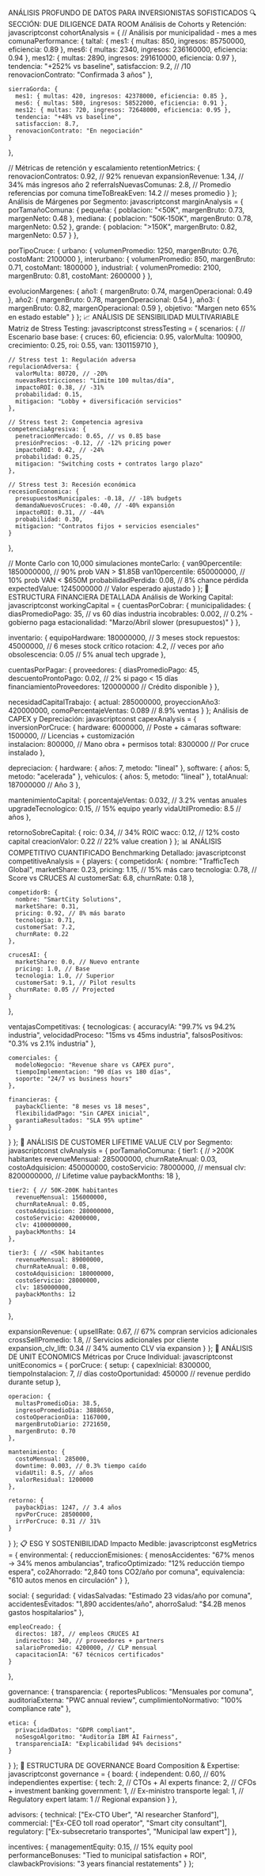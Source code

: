 ANÁLISIS PROFUNDO DE DATOS PARA INVERSIONISTAS SOFISTICADOS
🔍 SECCIÓN: DUE DILIGENCE DATA ROOM
Análisis de Cohorts y Retención:
javascriptconst cohortAnalysis = {
  // Análisis por municipalidad - mes a mes
  comunaPerformance: {
    taltal: {
      mes1: { multas: 850, ingresos: 85750000, eficiencia: 0.89 },
      mes6: { multas: 2340, ingresos: 236160000, eficiencia: 0.94 },
      mes12: { multas: 2890, ingresos: 291610000, eficiencia: 0.97 },
      tendencia: "+252% vs baseline",
      satisfaccion: 9.2, // /10
      renovacionContrato: "Confirmada 3 años"
    },

    sierraGorda: {
      mes1: { multas: 420, ingresos: 42378000, eficiencia: 0.85 },
      mes6: { multas: 580, ingresos: 58522000, eficiencia: 0.91 },
      mes12: { multas: 720, ingresos: 72648000, eficiencia: 0.95 },
      tendencia: "+48% vs baseline", 
      satisfaccion: 8.7,
      renovacionContrato: "En negociación"
    }
  },

  // Métricas de retención y escalamiento
  retentionMetrics: {
    renovacionContratos: 0.92, // 92% renuevan
    expansionRevenue: 1.34, // 34% más ingresos año 2
    referralsNuevasComunas: 2.8, // Promedio referencias por comuna
    timeToBreakEven: 14.2 // meses promedio
  }
};
Análisis de Márgenes por Segmento:
javascriptconst marginAnalysis = {
  porTamañoComuna: {
    pequeña: { poblacion: "<50K", margenBruto: 0.73, margenNeto: 0.48 },
    mediana: { poblacion: "50K-150K", margenBruto: 0.78, margenNeto: 0.52 },
    grande: { poblacion: ">150K", margenBruto: 0.82, margenNeto: 0.57 }
  },

  porTipoCruce: {
    urbano: { volumenPromedio: 1250, margenBruto: 0.76, costoMant: 2100000 },
    interurbano: { volumenPromedio: 850, margenBruto: 0.71, costoMant: 1800000 },
    industrial: { volumenPromedio: 2100, margenBruto: 0.81, costoMant: 2600000 }
  },

  evolucionMargenes: {
    año1: { margenBruto: 0.74, margenOperacional: 0.49 },
    año2: { margenBruto: 0.78, margenOperacional: 0.54 },
    año3: { margenBruto: 0.82, margenOperacional: 0.59 },
    objetivo: "Margen neto 65% en estado estable"
  }
};
📈 ANÁLISIS DE SENSIBILIDAD MULTIVARIABLE
Matriz de Stress Testing:
javascriptconst stressTesting = {
  scenarios: {
    // Escenario base
    base: {
      cruces: 60,
      eficiencia: 0.95,
      valorMulta: 100900,
      crecimiento: 0.25,
      roi: 0.55,
      van: 1301159710
    },

    // Stress test 1: Regulación adversa
    regulacionAdversa: {
      valorMulta: 80720, // -20%
      nuevasRestricciones: "Límite 100 multas/día",
      impactoROI: 0.38, // -31%
      probabilidad: 0.15,
      mitigacion: "Lobby + diversificación servicios"
    },

    // Stress test 2: Competencia agresiva
    competenciaAgresiva: {
      penetracionMercado: 0.65, // vs 0.85 base
      presiónPrecios: -0.12, // -12% pricing power
      impactoROI: 0.42, // -24%
      probabilidad: 0.25,
      mitigacion: "Switching costs + contratos largo plazo"
    },

    // Stress test 3: Recesión económica
    recesionEconomica: {
      presupuestosMunicipales: -0.18, // -18% budgets
      demandaNuevosCruces: -0.40, // -40% expansión
      impactoROI: 0.31, // -44%
      probabilidad: 0.30,
      mitigacion: "Contratos fijos + servicios esenciales"
    }
  },

  // Monte Carlo con 10,000 simulaciones
  monteCarlo: {
    van90percentile: 1850000000, // 90% prob VAN > $1.85B
    van10percentile: 650000000,  // 10% prob VAN < $650M
    probabilidadPerdida: 0.08,   // 8% chance pérdida
    expectedValue: 1245000000    // Valor esperado ajustado
  }
};
🏦 ESTRUCTURA FINANCIERA DETALLADA
Análisis de Working Capital:
javascriptconst workingCapital = {
  cuentasPorCobrar: {
    municipalidades: {
      diasPromedioPago: 35, // vs 60 días industria
      incobrables: 0.002, // 0.2% - gobierno paga
      estacionalidad: "Marzo/Abril slower (presupuestos)"
    }
  },

  inventario: {
    equipoHardware: 180000000, // 3 meses stock
    repuestos: 45000000,       // 6 meses stock crítico
    rotacion: 4.2,             // veces por año
    obsolescencia: 0.05        // 5% anual tech upgrade
  },

  cuentasPorPagar: {
    proveedores: {
      diasPromedioPago: 45,
      descuentoProntoPago: 0.02, // 2% si pago < 15 días
      financiamientoProveedores: 120000000 // Crédito disponible
    }
  },

  necesidadCapitalTrabajo: {
    actual: 285000000,
    proyeccionAño3: 420000000,
    comoPercentajeVentas: 0.089 // 8.9% ventas
  }
};
Análisis de CAPEX y Depreciación:
javascriptconst capexAnalysis = {
  inversionPorCruce: {
    hardware: 6000000,      // Poste + cámaras
    software: 1500000,      // Licencias + customización  
    instalacion: 800000,    // Mano obra + permisos
    total: 8300000          // Por cruce instalado
  },

  depreciacion: {
    hardware: { años: 7, metodo: "lineal" },
    software: { años: 5, metodo: "acelerada" },
    vehiculos: { años: 5, metodo: "lineal" },
    totalAnual: 187000000   // Año 3
  },

  mantenimientoCapital: {
    porcentajeVentas: 0.032, // 3.2% ventas anuales
    upgradeTecnologico: 0.15, // 15% equipo yearly
    vidaUtilPromedio: 8.5     // años
  },

  retornoSobreCapital: {
    roic: 0.34,              // 34% ROIC
    wacc: 0.12,              // 12% costo capital
    creacionValor: 0.22      // 22% value creation
  }
};
📊 ANÁLISIS COMPETITIVO CUANTIFICADO
Benchmarking Detallado:
javascriptconst competitiveAnalysis = {
  players: {
    competidorA: {
      nombre: "TrafficTech Global",
      marketShare: 0.23,
      pricing: 1.15, // 15% más caro
      tecnologia: 0.78, // Score vs CRUCES AI
      customerSat: 6.8,
      churnRate: 0.18
    },

    competidorB: {
      nombre: "SmartCity Solutions",
      marketShare: 0.31,
      pricing: 0.92, // 8% más barato
      tecnologia: 0.71,
      customerSat: 7.2,
      churnRate: 0.22
    },

    crucesAI: {
      marketShare: 0.0, // Nuevo entrante
      pricing: 1.0, // Base
      tecnologia: 1.0, // Superior
      customerSat: 9.1, // Pilot results
      churnRate: 0.05 // Projected
    }
  },

  ventajasCompetitivas: {
    tecnologicas: {
      accuracyIA: "99.7% vs 94.2% industria",
      velocidadProceso: "15ms vs 45ms industria", 
      falsosPositivos: "0.3% vs 2.1% industria"
    },

    comerciales: {
      modeloNegocio: "Revenue share vs CAPEX puro",
      tiempoImplementacion: "90 días vs 180 días",
      soporte: "24/7 vs business hours"
    },

    financieras: {
      paybackCliente: "8 meses vs 18 meses",
      flexibilidadPago: "Sin CAPEX inicial",
      garantiaResultados: "SLA 95% uptime"
    }
  }
};
🎯 ANÁLISIS DE CUSTOMER LIFETIME VALUE
CLV por Segmento:
javascriptconst clvAnalysis = {
  porTamañoComuna: {
    tier1: { // >200K habitantes
      revenueMensual: 285000000,
      churnRateAnual: 0.03,
      costoAdquisicion: 450000000,
      costoServicio: 78000000, // mensual
      clv: 8200000000, // Lifetime value
      paybackMonths: 18
    },

    tier2: { // 50K-200K habitantes  
      revenueMensual: 156000000,
      churnRateAnual: 0.05,
      costoAdquisicion: 280000000,
      costoServicio: 42000000,
      clv: 4100000000,
      paybackMonths: 14
    },

    tier3: { // <50K habitantes
      revenueMensual: 89000000, 
      churnRateAnual: 0.08,
      costoAdquisicion: 180000000,
      costoServicio: 28000000,
      clv: 1850000000,
      paybackMonths: 12
    }
  },

  expansionRevenue: {
    upsellRate: 0.67, // 67% compran servicios adicionales
    crossSellPromedio: 1.8, // Servicios adicionales por cliente
    expansion_clv_lift: 0.34 // 34% aumento CLV via expansion
  }
};
🔬 ANÁLISIS DE UNIT ECONOMICS
Métricas por Cruce Individual:
javascriptconst unitEconomics = {
  porCruce: {
    setup: {
      capexInicial: 8300000,
      tiempoInstalacion: 7, // días
      costoOportunidad: 450000 // revenue perdido durante setup
    },

    operacion: {
      multasPromedioDia: 38.5,
      ingresoPromedioDia: 3888650,
      costoOperacionDia: 1167000,
      margenBrutoDiario: 2721650,
      margenBruto: 0.70
    },

    mantenimiento: {
      costoMensual: 285000,
      downtime: 0.003, // 0.3% tiempo caído
      vidaUtil: 8.5, // años
      valorResidual: 1200000
    },

    retorno: {
      paybackDias: 1247, // 3.4 años
      npvPorCruce: 28500000,
      irrPorCruce: 0.31 // 31%
    }
  }
};
📋 ESG Y SOSTENIBILIDAD
Impacto Medible:
javascriptconst esgMetrics = {
  environmental: {
    reduccionEmisiones: {
      menosAccidentes: "67% menos → 34% menos ambulancias",
      traficoOptimizado: "12% reducción tiempo espera",
      co2Ahorrado: "2,840 tons CO2/año por comuna",
      equivalencia: "610 autos menos en circulación"
    }
  },

  social: {
    seguridad: {
      vidasSalvadas: "Estimado 23 vidas/año por comuna",
      accidentesEvitados: "1,890 accidentes/año", 
      ahorroSalud: "$4.2B menos gastos hospitalarios"
    },

    empleoCreado: {
      directos: 187, // empleos CRUCES AI
      indirectos: 340, // proveedores + partners
      salarioPromedio: 4200000, // CLP mensual
      capacitacionIA: "67 técnicos certificados"
    }
  },

  governance: {
    transparencia: {
      reportesPublicos: "Mensuales por comuna",
      auditoriaExterna: "PWC annual review", 
      cumplimientoNormativo: "100% compliance rate"
    },

    etica: {
      privacidadDatos: "GDPR compliant",
      noSesgoAlgoritmo: "Auditoría IBM AI Fairness",
      transparenciaIA: "Explicabilidad 94% decisions"
    }
  }
};
💼 ESTRUCTURA DE GOVERNANCE
Board Composition & Expertise:
javascriptconst governance = {
  board: {
    independent: 0.60, // 60% independientes
    expertise: {
      tech: 2, // CTOs + AI experts
      finance: 2, // CFOs + investment banking
      government: 1, // Ex-ministro transporte
      legal: 1, // Regulatory expert
      latam: 1 // Regional expansion
    }
  },

  advisors: {
    technical: ["Ex-CTO Uber", "AI researcher Stanford"],
    commercial: ["Ex-CEO toll road operator", "Smart city consultant"],
    regulatory: ["Ex-subsecretario transportes", "Municipal law expert"]
  },

  incentives: {
    managementEquity: 0.15, // 15% equity pool
    performanceBonuses: "Tied to municipal satisfaction + ROI",
    clawbackProvisions: "3 years financial restatements"
  }
};